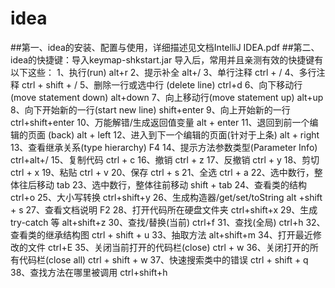 # idea
##第一、idea的安装、配置与使用，详细描述见文档IntelliJ IDEA.pdf
##第二、idea的快捷键：导入keymap-shkstart.jar
   导入后，常用并且亲测有效的快捷键有以下这些：
   1、执行(run)    alt+r
   2、提示补全      alt+/
   3、单行注释      ctrl + /
   4、多行注释      ctrl + shift + /
   5、删除一行或选中行 (delete line)      ctrl+d
   6、向下移动行(move statement down)     alt+down
   7、向上移动行(move statement up)       alt+up
   8、向下开始新的一行(start new line)     shift+enter
   9、向上开始新的一行                     ctrl+shift+enter
   10、万能解错/生成返回值变量              alt + enter
   11、退回到前一个编辑的页面 (back)        alt + left
   12、进入到下一个编辑的页面(针对于上条)    alt + right
   13、查看继承关系(type hierarchy)        F4
   14、提示方法参数类型(Parameter Info)    ctrl+alt+/
   15、复制代码      ctrl + c
   16、撤销          ctrl + z
   17、反撤销        ctrl + y
   18、剪切          ctrl + x
   19、粘贴          ctrl + v
   20、保存          ctrl + s
   21、全选          ctrl + a
   22、选中数行，整体往后移动   tab
   23、选中数行，整体往前移动   shift + tab
   24、查看类的结构            ctrl+o
   25、大小写转换              ctrl+shift+y
   26、生成构造器/get/set/toString     alt +shift + s
   27、查看文档说明                     F2
   28、打开代码所在硬盘文件夹            ctrl+shift+x
   29、生成 try-catch 等                alt+shift+z
   30、查找/替换(当前)                  ctrl+f
   31、查找(全局)                       ctrl+h
   32、查看类的继承结构图                ctrl + shift + u
   33、抽取方法                         alt+shift+m
   34、打开最近修改的文件                ctrl+E
   35、关闭当前打开的代码栏(close)       ctrl + w
   36、关闭打开的所有代码栏(close all)   ctrl + shift + w
   37、快速搜索类中的错误                ctrl + shift + q
   38、查找方法在哪里被调用              ctrl+shift+h
